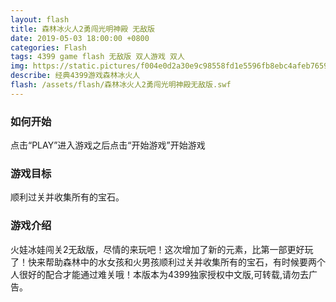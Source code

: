 ```yaml
---
layout: flash
title: 森林冰火人2勇闯光明神殿 无敌版
date: 2019-05-03 18:00:00 +0800
categories: Flash
tags: 4399 game flash 无敌版 双人游戏 双人
img: https://static.pictures/f004e0d2a30e9c98558fd1e5596fb8ebc4afeb7659d73a00ee4a38e6631dc944.jpg
describe: 经典4399游戏森林冰火人
flash: /assets/flash/森林冰火人2勇闯光明神殿无敌版.swf
---
```


### 如何开始

点击“PLAY”进入游戏之后点击“开始游戏”开始游戏

### 游戏目标

顺利过关并收集所有的宝石。

### 游戏介绍

火娃冰娃闯关2无敌版，尽情的来玩吧！这次增加了新的元素，比第一部更好玩了！快来帮助森林中的水女孩和火男孩顺利过关并收集所有的宝石，有时候要两个人很好的配合才能通过难关哦！本版本为4399独家授权中文版,可转载,请勿去广告。